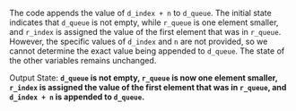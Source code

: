 The code appends the value of `d_index + n` to `d_queue`. The initial state indicates that `d_queue` is not empty, while `r_queue` is one element smaller, and `r_index` is assigned the value of the first element that was in `r_queue`. However, the specific values of `d_index` and `n` are not provided, so we cannot determine the exact value being appended to `d_queue`. The state of the other variables remains unchanged.

Output State: **`d_queue` is not empty, `r_queue` is now one element smaller, `r_index` is assigned the value of the first element that was in `r_queue`, and `d_index + n` is appended to `d_queue`.**
